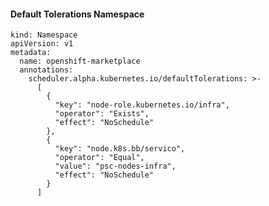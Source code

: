 #### Default Tolerations Namespace

    kind: Namespace
    apiVersion: v1
    metadata:
      name: openshift-marketplace
      annotations:
        scheduler.alpha.kubernetes.io/defaultTolerations: >-
          [
            {
              "key": "node-role.kubernetes.io/infra",
              "operator": "Exists",
              "effect": "NoSchedule"
            },
            {
              "key": "node.k8s.bb/servico",
              "operator": "Equal",
              "value": "psc-nodes-infra",
              "effect": "NoSchedule"
            }
          ]
